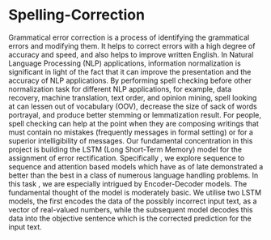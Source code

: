 # Spelling-Correction
Grammatical error correction is a process of identifying the grammatical errors and modifying them. It helps to correct errors with a high degree of accuracy and speed, and also helps to improve written English. In Natural Language Processing (NLP) applications, information normalization is significant in light of the fact that it can improve the presentation and the accuracy of NLP applications. By performing spell checking before other normalization task for different NLP applications, for example, data recovery, machine translation, text order, and opinion mining, spell looking at can lessen out  of vocabulary (OOV), decrease the size of sack of words portrayal, and produce better stemming or lemmatization result. For people, spell checking can help at the point when they are composing writings that must contain no mistakes (frequently messages in formal setting) or for a superior intelligibility of messages. Our fundamental concentration in this project is building the LSTM (Long Short-Term Memory) model for the assignment of error rectification. Specifically , we explore sequence to sequence and attention based models which have as of late demonstrated a better than the best in a class of numerous language handling problems. In this task , we are especially intrigued by Encoder-Decoder models. The fundamental thought of the model is moderately basic. We utilise two LSTM models, the first encodes the data of the possibly incorrect input text, as a vector of real-valued numbers, while the subsequent model decodes this data into the objective sentence which is the corrected prediction for the input text. 
